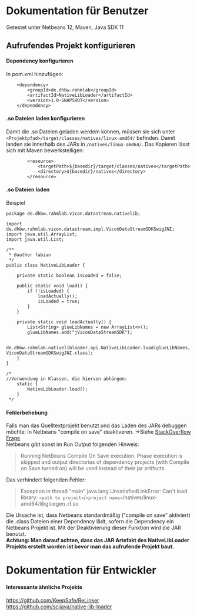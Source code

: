 # Dokumentation für Benutzer

Getestet unter Netbeans 12, Maven, Java SDK 11

## Aufrufendes Projekt konfigurieren
#### Dependency konfigurieren
In pom.xml hinzufügen:

        <dependency>
            <groupId>de.dhbw.rahmlab</groupId>
            <artifactId>NativeLibLoader</artifactId>
            <version>1.0-SNAPSHOT</version>
        </dependency>

#### .so Dateien laden konfigurieren
Damit die .so Dateien geladen werdem können, müssen sie sich unter `<Projektpfad>/target/classes/natives/linux-amd64/` befinden. Damit landen sie innerhalb des JARs in `/natives/linux-amd64/`. Das Kopieren lässt sich mit Maven bewerkstelligen:

            <resource>
                <targetPath>${basedir}/target/classes/natives</targetPath>
                <directory>${basedir}/natives</directory>
            </resource>


#### .so Dateien laden
Beispiel

    package de.dhbw.rahmlab.vicon.datastream.nativelib;
    
    import de.dhbw.rahmlab.vicon.datastream.impl.ViconDataStreamSDKSwigJNI;
    import java.util.ArrayList;
    import java.util.List;
    
    /**
     * @author fabian
     */
    public class NativeLibLoader {
    
        private static boolean isLoaded = false;
    
        public static void load() {
            if (!isLoaded) {
                loadActually();
                isLoaded = true;
            }
        }
    
        private static void loadActually() {
            List<String> glueLibNames = new ArrayList<>();
            glueLibNames.add("jViconDataStreamSDK");
    
            de.dhbw.rahmlab.nativelibloader.api.NativeLibLoader.load(glueLibNames, ViconDataStreamSDKSwigJNI.class);
        }
    }
    
    /*
    //Verwendung in Klassen, die hiervon abhängen:
        static {
            NativeLibLoader.load();
        }
     */

#### Fehlerbehebung
Falls man das Quelltextprojekt benutzt und das Laden des JARs debuggen möchte:
In Netbeans "compile on save" deaktiveren. ->Siehe [StackOverflow Frage](https://web.archive.org/web/20201113173334/https://stackoverflow.com/questions/1304149/disabling-automatic-build-in-netbeans/1313691#1313691) \
Netbeans gibt sonst im Run Output folgenden Hinweis:
> Running NetBeans Compile On Save execution. Phase execution is skipped
> and output directories of dependency projects (with Compile on Save
> turned on) will be used instead of their jar artifacts.

Das verhindert folgenden Fehler:

> Exception in thread "main" java.lang.UnsatisfiedLinkError: Can't load
> library:
> `<path to project>`/`<project name>`/natives/linux-amd64/libgluegen_rt.so

Die Ursache ist, dass Netbeans standardmäßig ("compile on save" aktiviert) die .class Dateien einer Dependency lädt, sofern die Dependency ein Netbeans Projekt ist. Mit der Deaktivierung dieser Funktion wird die JAR benutzt. \
**Achtung: Man darauf achten, dass das JAR Artefakt des NativeLibLoader Projekts erstellt worden ist bevor man das aufrufende Projekt baut.**

# Dokumentation für Entwickler
#### Interessante ähnliche Projekte
https://github.com/KeepSafe/ReLinker \
https://github.com/scijava/native-lib-loader



